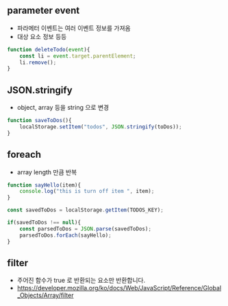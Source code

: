 ## parameter event
- 파라메터 이벤트는 여러 이벤트 정보를 가져옴
- 대상 요소 정보 등등
```js
function deleteTodo(event){
    const li = event.target.parentElement;
    li.remove();
}
```

## JSON.stringify
- object, array 등을 string 으로 변경
```js
function saveToDos(){
    localStorage.setItem("todos", JSON.stringify(toDos));
}
```

## foreach
- array length 만큼 반복
```js
function sayHello(item){
    console.log("this is turn off item ", item);
}

const savedToDos = localStorage.getItem(TODOS_KEY);

if(savedToDos !== null){
    const parsedToDos = JSON.parse(savedToDos);
    parsedToDos.forEach(sayHello);
}
```

## filter
- 주어진 함수가 true 로 반환되는 요소만 반환합니다.
- https://developer.mozilla.org/ko/docs/Web/JavaScript/Reference/Global_Objects/Array/filter
